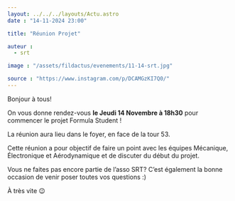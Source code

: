```yaml
---
layout: ../../../layouts/Actu.astro
date : "14-11-2024 23:00"

title: "Réunion Projet"

auteur :
  - srt

image : "/assets/fildactus/evenements/11-14-srt.jpg"

source : "https://www.instagram.com/p/DCAMGzKI7Q0/"
---
```


Bonjour à tous!

On vous donne rendez-vous __le Jeudi 14 Novembre à 18h30__ pour commencer le projet Formula Student !

La réunion aura lieu dans le foyer, en face de la tour 53.

Cette réunion a pour objectif de faire un point avec les équipes Mécanique, Électronique et Aérodynamique et de discuter du début du projet.

Vous ne faites pas encore partie de l’asso SRT? C’est également la bonne occasion de venir poser toutes vos questions :)

À très vite 😉